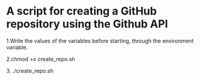 <h1>A script for creating a GitHub repository using the Github API</h1>
<p>1.Write the values ​​of the variables before starting, through the environment variable.</p>
<p>2.chmod +x create_repo.sh</p>
<p>3. ./create_repo.sh</p>
